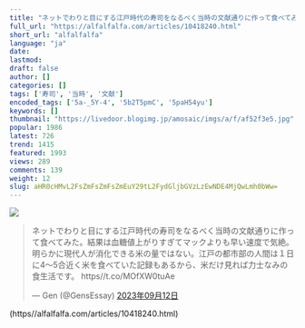 ```yaml
---
title: "ネットでわりと目にする江戸時代の寿司をなるべく当時の文献通りに作って食べてみた。 "
full_url: "https://alfalfalfa.com/articles/10418240.html"
short_url: "alfalfalfa"
language: "ja"
date: 
lastmod: 
draft: false
author: []
categories: []
tags: ['寿司', '当時', '文献']
encoded_tags: ['5a-_5Y-4', '5b2T5pmC', '5paH54yu']
keywords: []
thumbnail: "https://livedoor.blogimg.jp/amosaic/imgs/a/f/af52f3e5.jpg"
popular: 1986
latest: 726
trend: 1415
featured: 1993
views: 289
comments: 139
weight: 12
slug: aHR0cHMvL2FsZmFsZmFsZmEuY29tL2FydGljbGVzLzEwNDE4MjQwLmh0bWw=
---
```


![](https://livedoor.blogimg.jp/amosaic/imgs/a/f/af52f3e5.jpg)

<blockquote class='twitter-tweet'><p lang='ja' dir='ltr'>ネットでわりと目にする江戸時代の寿司をなるべく当時の文献通りに作って食べてみた。結果は血糖値上がりすぎてマックよりも早い速度で気絶。明らかに現代人が消化できる米の量ではない。江戸の都市部の人間は１日に4〜5合近く米を食べていた記録もあるから、米だけ見れば力士なみの食生活です。 https//t.co/MOfXW0tuAe</p>— Gen (@GensEssay) <a href='https//twitter.com/GensEssay/status/1701520408921665688' target='_blank' rel='nofollow'>2023年09月12日</a></blockquote> 

(https//alfalfalfa.com/articles/10418240.html)
